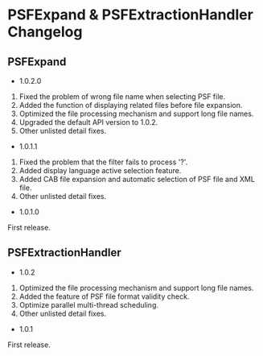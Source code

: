 # PSFExpand & PSFExtractionHandler Changelog

## PSFExpand
- 1.0.2.0

1. Fixed the problem of wrong file name when selecting PSF file.
2. Added the function of displaying related files before file expansion.
3. Optimized the file processing mechanism and support long file names.
4. Upgraded the default API version to 1.0.2.
5. Other unlisted detail fixes.

- 1.0.1.1

1. Fixed the problem that the filter fails to process '?'.
2. Added display language active selection feature.
3. Added CAB file expansion and automatic selection of PSF file and XML file.
4. Other unlisted detail fixes.


- 1.0.1.0

First release.


## PSFExtractionHandler
- 1.0.2

1. Optimized the file processing mechanism and support long file names.
2. Added the feature of PSF file format validity check.
3. Optimize parallel multi-thread scheduling.
4. Other unlisted detail fixes.

- 1.0.1

First release.
